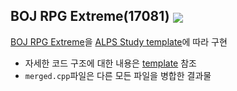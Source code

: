 ## BOJ RPG Extreme(17081) <img src="https://img.shields.io/badge/status-WA 60percent-red" align = "center"/>

[BOJ RPG Extreme](http://boj.kr/17081)을 [ALPS Study template](https://docs.google.com/document/d/1vFFCBOfaOMzsaDddDEIGZaMoj_B42tD8t6DdUCdrOS0/edit#)에 따라 구현

- 자세한 코드 구조에 대한 내용은 [template](https://docs.google.com/document/d/1vFFCBOfaOMzsaDddDEIGZaMoj_B42tD8t6DdUCdrOS0/edit#) 참조
- `merged.cpp`파일은 다른 모든 파일을 병합한 결과물
